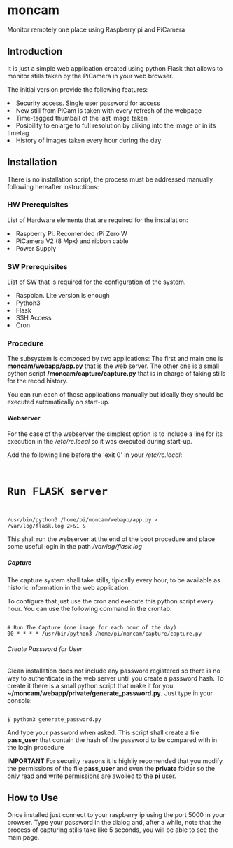 # moncam
Monitor remotely one place using Raspberry pi and PiCamera

<h2>Introduction</h2>

It is just a simple web application created using python Flask that allows to monitor stills taken by the PiCamera in your web browser.

The initial version provide the following features:

<nl>
	<li>Security access. Single user password for access</li>
	<li>New still from PiCam is taken with every refresh of the webpage</li>
	<li>Time-tagged thumbail of the last image taken</li>
	<li>Posibility to enlarge to full resolution by cliking into the image or in its timetag</li>
	<li>History of images taken every hour during the day</li>
</nl>

<h2>Installation</h2>

There is no installation script, the process must be addressed manually following hereafter instructions:

<h3>HW Prerequisites</h3>

List of Hardware elements that are required for the installation:

<nl>
	<li>Raspberry Pi. Recomended rPi Zero W</li>
	<li>PiCamera V2 (8 Mpx) and ribbon cable</li>
	<li>Power Supply</li>
</nl>

<h3>SW Prerequisites</h3>

List of SW that is required for the configuration of the system.

<nl>
	<li>Raspbian. Lite version is enough</li>
	<li>Python3</li>
	<li>Flask</li>
	<li>SSH Access</li>
	<li>Cron</li>

</nl>

<h3>Procedure</h3>

The subsystem is composed by two applications: The first and main one is <b>moncam/webapp/app.py</b> that is the web server. The other one is a small python script <b>/moncam/capture/capture.py</b> that is in charge of taking stills for the recod history.

You can run each of those applications manually but ideally they should be executed automatically on start-up. 

<h4>Webserver</h4>
For the case of the webserver the simplest option is to include a line for its execution in the <i>/etc/rc.local</i> so it was executed during start-up.

Add the following line before the 'exit 0' in your <i>/etc/rc.local</i>:
<code>
# Run FLASK server
/usr/bin/python3 /home/pi/moncam/webapp/app.py > /var/log/flask.log 2>&1 &
</code>

This shall run the webserver at the end of the boot procedure and place some useful login in the path <i>/var/log/flask.log</i>

<h5>Capture</h5>
The capture system shall take stills, tipically every hour, to be available as historic information in the web application.

To configure that just use the cron and execute this python script every hour. You can use the following command in the crontab:

<code>
# Run The Capture (one image for each hour of the day)
00 * * * * /usr/bin/python3 /home/pi/moncam/capture/capture.py
</code>

<h6>Create Password for User</h6>

Clean installation does not include any password registered so there is no way to authenticate in the web server until you create a password hash. To create it there is a small python script that make it for you <b>~/moncam/webapp/private/generate_password.py</b>. Just type in your console:

<code>
$ python3 generate_password.py
</code>

And type your password when asked. This script shall create a file <b>pass_user</b> that contain the hash of the password to be compared with in the login procedure

<b>IMPORTANT</b> For security reasons it is highliy recomended that you modify the permissions of the file <b>pass_user</b> and even the <b>private</b> folder so the only read and write permissions are awolled to the <b>pi</b> user.

<h2>How to Use</h2>
Once installed just connect to your raspberry ip using the port 5000 in your browser. Type your password in the dialog and, after a while, note that the process of capturing stills take like 5 seconds, you will be able to see the main page.